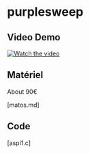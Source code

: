 # purplesweep


## Video Demo 

[![Watch the video](https://raw.github.com/mondonc/purplesweep/master/ressources/video.png)](https://vimeo.com/257283049)

## Matériel

About 90€ 

[matos.md]


## Code 

[aspi1.c]
